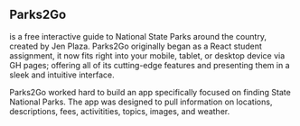 ## Parks2Go 
is a free interactive guide to National State Parks around the country, created by Jen Plaza. Parks2Go originally began as a React student assignment, it now fits right into your mobile, tablet, or desktop device via GH pages; offering all of its cutting-edge features and presenting them in a sleek and intuitive interface.

Parks2Go worked hard to build an app specifically focused on finding State National Parks. The app was designed to pull information on locations, descriptions, fees, activitities, topics, images, and weather.
